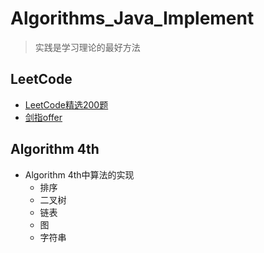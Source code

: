 # Algorithms_Java_Implement
>实践是学习理论的最好方法

## LeetCode
- [LeetCode精选200题](https://github.com/CyC2018/CS-Notes/blob/master/notes/Leetcode%20%E9%A2%98%E8%A7%A3%20-%20%E7%9B%AE%E5%BD%95.md)
- [剑指offer](https://leetcode-cn.com/problems/que-shi-de-shu-zi-lcof/)
## Algorithm 4th
- Algorithm 4th中算法的实现
    - 排序
    - 二叉树
    - 链表
    - 图
    - 字符串

